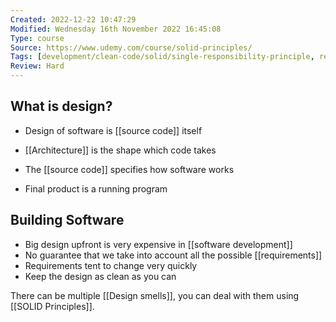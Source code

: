 ```yaml
---
Created: 2022-12-22 10:47:29
Modified: Wednesday 16th November 2022 16:45:08
Type: course
Source: https://www.udemy.com/course/solid-principles/
Tags: [development/clean-code/solid/single-responsibility-principle, review]
Review: Hard
---
```


## What is design?

- Design of software is [[source code]] itself
- [[Architecture]] is the shape which code takes

- The [[source code]] specifies how software works
- Final product is a running program

## Building Software

- Big design upfront is very expensive in [[software development]]
- No guarantee that we take into account all the possible [[requirements]]
- Requirements tent to change very quickly
- Keep the design as clean as you can

There can be multiple [[Design smells]], you can deal with them using [[SOLID Principles]].